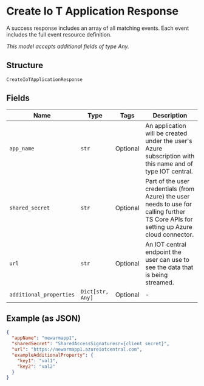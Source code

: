 
# Create Io T Application Response

A success response includes an array of all matching events. Each event includes the full event resource definition.

*This model accepts additional fields of type Any.*

## Structure

`CreateIoTApplicationResponse`

## Fields

| Name | Type | Tags | Description |
|  --- | --- | --- | --- |
| `app_name` | `str` | Optional | An application will be created under the user's Azure subscription with this name and of type IOT central. |
| `shared_secret` | `str` | Optional | Part of the user credentials (from Azure) the user needs to use for calling further TS Core APIs for setting up Azure cloud connector. |
| `url` | `str` | Optional | An IOT central endpoint the user can use to see the data that is being streamed. |
| `additional_properties` | `Dict[str, Any]` | Optional | - |

## Example (as JSON)

```json
{
  "appName": "newarmapp1",
  "sharedSecret": "SharedAccessSignaturesr={client secret}",
  "url": "https://newarmapp1.azureiotcentral.com",
  "exampleAdditionalProperty": {
    "key1": "val1",
    "key2": "val2"
  }
}
```

